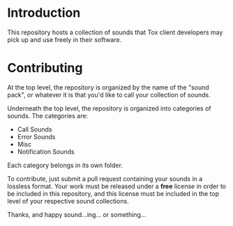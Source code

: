 Introduction
============

This repository hosts a collection of sounds that Tox client developers may
pick up and use freely in their software.

Contributing
============

At the top level, the repository is organized by the name of the "sound pack",
or whatever it is that you'd like to call your collection of sounds.

Underneath the top level, the repository is organized into categories of
sounds. The categories are:

* Call Sounds
* Error Sounds
* Misc
* Notification Sounds

Each category belongs in its own folder.

To contribute, just submit a pull request containing your sounds in a lossless
format. Your work must be released under a **free** license in order to be
included in this repository, and this license must be included in the top level
of your respective sound collections.

Thanks, and happy sound...ing... or something...
